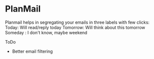 # PlanMail
Planmail helps in segregating your emails in three labels with few clicks:
Today: Will read/reply today 
Tomorrow: Will think about this tomorrow 
Someday : I don't know, maybe weekend


ToDo
- Better email filtering
